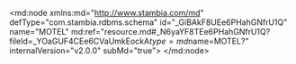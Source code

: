 <?xml version="1.0" encoding="UTF-8"?>
<md:node xmlns:md="http://www.stambia.com/md" defType="com.stambia.rdbms.schema" id="_GiBAkF8UEe6PHahGNfrU1Q" name="MOTEL" md:ref="resource.md#_N6yaYF8TEe6PHahGNfrU1Q?fileId=_YOaGUF4CEe6CVaUmkEockA$type=md$name=MOTEL?" internalVersion="v2.0.0" subMd="true">
  <attribute defType="com.stambia.rdbms.schema.dataStoreFilter" id="_H-Of4F8UEe6PHahGNfrU1Q" value=""/>
  <node defType="com.stambia.rdbms.datastore" id="_H9ybAV8UEe6PHahGNfrU1Q" name="T_TITLE">
    <attribute defType="com.stambia.rdbms.datastore.name" id="_H9ybAl8UEe6PHahGNfrU1Q" value="T_TITLE"/>
    <attribute defType="com.stambia.rdbms.datastore.type" id="_H9ybA18UEe6PHahGNfrU1Q" value="TABLE"/>
    <node defType="com.stambia.rdbms.column" id="_H-FV8F8UEe6PHahGNfrU1Q" name="TIT_CODE" position="1">
      <attribute defType="com.stambia.rdbms.column.name" id="_H-FV8V8UEe6PHahGNfrU1Q" value="TIT_CODE"/>
      <attribute defType="com.stambia.rdbms.column.nullable" id="_H-FV8l8UEe6PHahGNfrU1Q" value="0"/>
      <attribute defType="com.stambia.rdbms.column.autoGenerated" id="_H-FV818UEe6PHahGNfrU1Q" value="false"/>
      <attribute defType="com.stambia.rdbms.column.autoIncrement" id="_H-FV9F8UEe6PHahGNfrU1Q" value="false"/>
      <attribute defType="com.stambia.rdbms.column.type" id="_H-FV9V8UEe6PHahGNfrU1Q" value="CHARACTER"/>
      <attribute defType="com.stambia.rdbms.column.size" id="_H-FV9l8UEe6PHahGNfrU1Q" value="8"/>
    </node>
    <node defType="com.stambia.rdbms.column" id="_H-FV918UEe6PHahGNfrU1Q" name="TIT_NAME" position="2">
      <attribute defType="com.stambia.rdbms.column.name" id="_H-FV-F8UEe6PHahGNfrU1Q" value="TIT_NAME"/>
      <attribute defType="com.stambia.rdbms.column.nullable" id="_H-FV-V8UEe6PHahGNfrU1Q" value="0"/>
      <attribute defType="com.stambia.rdbms.column.autoGenerated" id="_H-FV-l8UEe6PHahGNfrU1Q" value="false"/>
      <attribute defType="com.stambia.rdbms.column.autoIncrement" id="_H-FV-18UEe6PHahGNfrU1Q" value="false"/>
      <attribute defType="com.stambia.rdbms.column.type" id="_H-FV_F8UEe6PHahGNfrU1Q" value="VARCHAR"/>
      <attribute defType="com.stambia.rdbms.column.size" id="_H-FV_V8UEe6PHahGNfrU1Q" value="32"/>
    </node>
    <node defType="com.stambia.rdbms.pk" id="_H-FV_l8UEe6PHahGNfrU1Q" name="PK_T_TITRE">
      <node defType="com.stambia.rdbms.colref" id="_H-FV_18UEe6PHahGNfrU1Q" position="1">
        <attribute defType="com.stambia.rdbms.colref.ref" id="_H-FWAF8UEe6PHahGNfrU1Q" ref="resource.md#_H-FV8F8UEe6PHahGNfrU1Q?fileId=_GiBAkF8UEe6PHahGNfrU1Q$type=md$name=TIT_CODE?"/>
      </node>
    </node>
  </node>
</md:node>